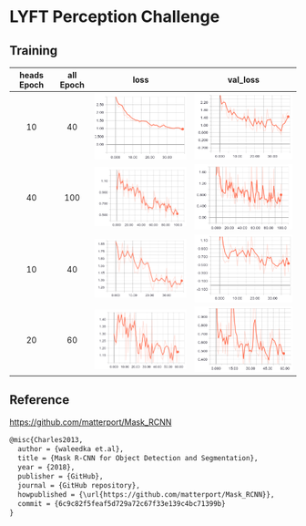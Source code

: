 
# LYFT Perception Challenge


## Training

<!-- Loss

heads = 10 all = 40 

![loss](./assets/loss_40.png)

heads = 40 all = 100

![loss](./assets/loss2.png)

Validation loss

![val_loss](./assets/val_loss_40.png)

![val_loss](./assets/val_loss2.png) -->


| heads Epoch | all Epoch | loss | val_loss |
|:-----------:|:---------:|:----:|:--------:|
| 10 		  | 40		  | ![loss](./assets/loss_40.png) | ![val_loss](./assets/val_loss_40.png) |
| 40 		  | 100		  | ![loss](./assets/loss2.png) | ![val_loss](./assets/val_loss2.png) |
| 10		  | 40 		  | ![loss](./assets/loss3.png) | ![val_loss](./assets/val_loss3.png) |
| 20		  | 60 		  | ![loss](./assets/loss4.png) | ![val_loss](./assets/val_loss4.png) |


## Reference
https://github.com/matterport/Mask_RCNN
```
@misc{Charles2013,
  author = {waleedka et.al},
  title = {Mask R-CNN for Object Detection and Segmentation},
  year = {2018},
  publisher = {GitHub},
  journal = {GitHub repository},
  howpublished = {\url{https://github.com/matterport/Mask_RCNN}},
  commit = {6c9c82f5feaf5d729a72c67f33e139c4bc71399b}
}
```